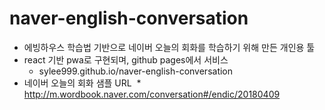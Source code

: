 # naver-english-conversation

* 에빙하우스 학습법 기반으로 네이버 오늘의 회화를 학습하기 위해 만든 개인용 툴
* react 기반 pwa로 구현되며, github pages에서 서비스
  * sylee999.github.io/naver-english-conversation
* 네이버 오늘의 회화 샘플 URL
  * http://m.wordbook.naver.com/conversation#/endic/20180409 
